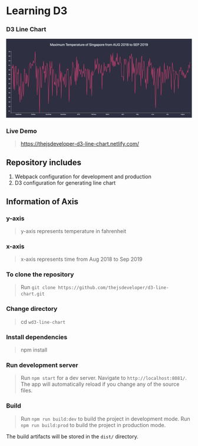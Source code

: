 # Learning D3
### D3 Line Chart

![](https://github.com/thejsdeveloper/d3-line-chart/blob/master/src/assets/images/line-chart.png)

### Live Demo

> https://thejsdeveloper-d3-line-chart.netlify.com/

## Repository includes 

 1. Webpack configuration for development and production
 2. D3 configuration for generating line chart

## Information of Axis 

### y-axis
 > y-axis represents temperature in fahrenheit

### x-axis
> x-axis represents time from Aug 2018 to Sep 2019

### To clone the repository
> Run `git clone https://github.com/thejsdeveloper/d3-line-chart.git`

### Change directory
> cd `wd3-line-chart`

### Install dependencies
> npm install 

### Run development server

> Run `npm start` for a dev server. Navigate to `http://localhost:8081/`. 
The app will automatically reload if you change any of the source files.

### Build

> Run `npm run build:dev` to build the project in development mode. 
> Run `npm run build:prod` to build the project in production mode. 

The build artifacts will be stored in the `dist/` directory.
